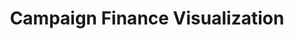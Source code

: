 ---
layout: page
title: "Campaign Finance Visualization"
description: A visual data exploration of campaign finance data
redirect: https://github.com/yuanzzhang/cf-dataviz
importance: 8
category: "Data Visualization"
---